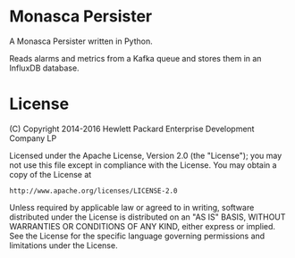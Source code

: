 # Monasca Persister

A Monasca Persister written in Python.

Reads alarms and metrics from a Kafka queue and stores them in an InfluxDB
database.


# License

(C) Copyright 2014-2016 Hewlett Packard Enterprise Development Company LP

Licensed under the Apache License, Version 2.0 (the "License");
you may not use this file except in compliance with the License.
You may obtain a copy of the License at

    http://www.apache.org/licenses/LICENSE-2.0

Unless required by applicable law or agreed to in writing, software
distributed under the License is distributed on an "AS IS" BASIS,
WITHOUT WARRANTIES OR CONDITIONS OF ANY KIND, either express or
implied.
See the License for the specific language governing permissions and
limitations under the License.